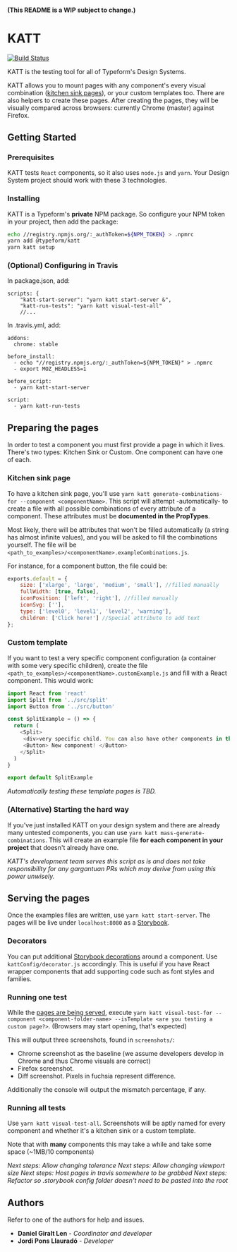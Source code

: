 #### (This README is a WIP subject to change.)

# KATT

[![Build Status](https://travis-ci.com/Typeform/kitt.svg?token=axsNaJqw6sjfoKFeCyDk&branch=master)](https://travis-ci.com/Typeform/katt)

KATT is the testing tool for all of Typeform's Design Systems. 

KATT allows you to mount pages with any component's every visual combination \([kitchen sink pages](https://medium.com/eightshapes-llc/component-qa-in-design-systems-b18cb4decb9c)), or your custom templates too. There are also helpers to create these pages. After creating the pages, they will be visually compared across browsers: currently Chrome (master) against Firefox.

## Getting Started

### Prerequisites

KATT tests `React` components, so it also uses `node.js` and `yarn`. Your Design System project should work with these 3 technologies.

### Installing

KATT is a Typeform's **private** NPM package. So configure your NPM token in your project, then add the package:

```bash
echo //registry.npmjs.org/:_authToken=${NPM_TOKEN} > .npmrc
yarn add @typeform/katt
yarn katt setup
```

### (Optional) Configuring in Travis

In package.json, add:
```
scripts: {
    "katt-start-server": "yarn katt start-server &",
    "katt-run-tests": "yarn katt visual-test-all"
    //...
```

In .travis.yml, add:
```
addons:
  chrome: stable

before_install:
  - echo "//registry.npmjs.org/:_authToken=${NPM_TOKEN}" > .npmrc
  - export MOZ_HEADLESS=1

before_script:
  - yarn katt-start-server

script:
  - yarn katt-run-tests
```

## Preparing the pages

In order to test a component you must first provide a page in which it lives. There's two types: Kitchen Sink or Custom. One component can have one of each.

### Kitchen sink page

To have a kitchen sink page, you'll use `yarn katt generate-combinations-for --component <componentName>`. This script will attempt -automatically- to create a file with all possible combinations of every attribute of a component. These attributes must be **documented in the PropTypes**.

Most likely, there will be attributes that won't be filled automatically (a string has almost infinite values), and you will be asked to fill the combinations yourself. The file will be `<path_to_examples>/<componentName>.exampleCombinations.js`.

For instance, for a component button, the file could be:

```javascript
exports.default = {
    size: ['xlarge', 'large', 'medium', 'small'], //filled manually
    fullWidth: [true, false],
    iconPosition: ['left', 'right'], //filled manually
    iconSvg: [''],
    type: ['level0', 'level1', 'level2', 'warning'],
    children: ['Click here!'] //Special attribute to add text
};
```

### Custom template

If you want to test a very specific component configuration (a container with some very specific children), create the file `<path_to_examples>/<componentName>.customExample.js` and fill with a React component. This would work: 

```javascript
import React from 'react'
import Split from '../src/split'
import Button from '../src/button'

const SplitExample = () => {
  return (
    <Split>
     <div>very specific child. You can also have other components in this template</div>
     <Button> New component! </Button>
    </Split>
  )
}

export default SplitExample
```

*Automatically testing these template pages is TBD.*

### (Alternative) Starting the hard way
If you've just installed KATT on your design system and there are already many untested components, you can use `yarn katt mass-generate-combinations`. This will create an example file **for each component in your project** that doesn't already have one.

*KATT's development team serves this script as is and does not take responsibility for any gargantuan PRs which may derive from using this power unwisely.*

## <a name="serving-pages"></a>Serving the pages

Once the examples files are written, use `yarn katt start-server`. The pages will be live under `localhost:8080` as a [Storybook](https://storybook.js.org).

### Decorators

You can put additional [Storybook decorations](https://storybook.js.org/basics/writing-stories/#using-decorators) around a component. Use `kattConfig/decorator.js` accordingly. This is useful if you have React wrapper components that add supporting code such as font styles and families.

### Running one test

While the [pages are being served](#serving-pages), execute `yarn katt visual-test-for --component <component-folder-name> --isTemplate <are you testing a custom page?>`. (Browsers may start opening, that's expected)

This will output three screenshots, found in `screenshots/`:
* Chrome screenshot as the baseline (we assume developers develop in Chrome and thus Chrome visuals are correct)
* Firefox screenshot.
* Diff screenshot. Pixels in fuchsia represent difference.

Additionally the console will output the mismatch percentage, if any.

### Running all tests

Use `yarn katt visual-test-all`. Screenshots will be aptly named for every component and whether it's a kitchen sink or a custom template.

Note that with **many** components this may take a while and take some space (~1MB/10 components)

*Next steps: Allow changing tolerance*
*Next steps: Allow changing viewport size*
*Next steps: Host pages in travis somewhere to be grabbed*
*Next steps: Refactor so .storybook config folder doesn't need to be pasted into the root*

## Authors

Refer to one of the authors for help and issues.

* **Daniel Giralt Len** - *Coordinator and developer*
* **Jordi Pons Llauradó** - *Developer*
